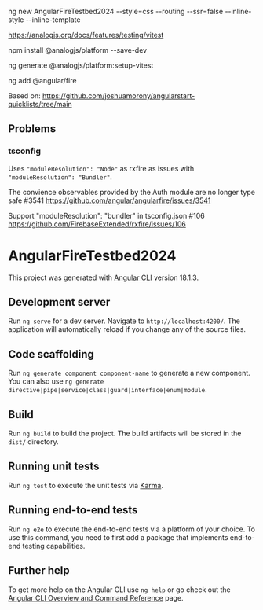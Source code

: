 ng new AngularFireTestbed2024 --style=css --routing --ssr=false --inline-style --inline-template

https://analogjs.org/docs/features/testing/vitest

npm install @analogjs/platform --save-dev

ng generate @analogjs/platform:setup-vitest

ng add @angular/fire

Based on:
https://github.com/joshuamorony/angularstart-quicklists/tree/main

## Problems

### tsconfig

Uses `"moduleResolution": "Node"` as rxfire as issues with `"moduleResolution": "Bundler"`.

The convience observables provided by the Auth module are no longer type safe #3541
https://github.com/angular/angularfire/issues/3541

Support "moduleResolution": "bundler" in tsconfig.json #106
https://github.com/FirebaseExtended/rxfire/issues/106

# AngularFireTestbed2024

This project was generated with [Angular CLI](https://github.com/angular/angular-cli) version 18.1.3.

## Development server

Run `ng serve` for a dev server. Navigate to `http://localhost:4200/`. The application will automatically reload if you change any of the source files.

## Code scaffolding

Run `ng generate component component-name` to generate a new component. You can also use `ng generate directive|pipe|service|class|guard|interface|enum|module`.

## Build

Run `ng build` to build the project. The build artifacts will be stored in the `dist/` directory.

## Running unit tests

Run `ng test` to execute the unit tests via [Karma](https://karma-runner.github.io).

## Running end-to-end tests

Run `ng e2e` to execute the end-to-end tests via a platform of your choice. To use this command, you need to first add a package that implements end-to-end testing capabilities.

## Further help

To get more help on the Angular CLI use `ng help` or go check out the [Angular CLI Overview and Command Reference](https://angular.dev/tools/cli) page.
